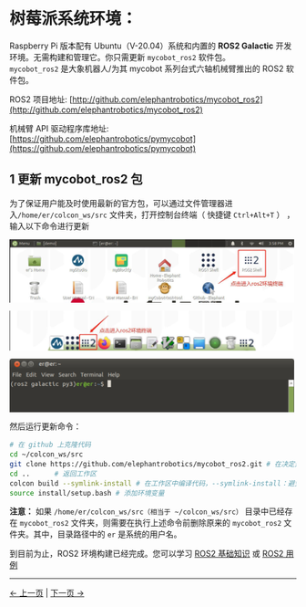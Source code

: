 # 树莓派系统环境：

Raspberry Pi 版本配有 Ubuntu（V-20.04）系统和内置的 **ROS2 Galactic** 开发环境。无需构建和管理它。你只需更新 `mycobot_ros2` 软件包。  
`mycobot_ros2` 是大象机器人/为其 mycobot 系列台式六轴机械臂推出的 ROS2 软件包。

ROS2 项目地址: [http://github.com/elephantrobotics/mycobot_ros2](http://github.com/elephantrobotics/mycobot_ros2)

机械臂 API 驱动程序库地址: [https://github.com/elephantrobotics/pymycobot](https://github.com/elephantrobotics/pymycobot)

## 1 更新 mycobot_ros2 包

为了保证用户能及时使用最新的官方包，可以通过文件管理器进入`/home/er/colcon_ws/src` 文件夹，打开控制台终端（ 快捷键 `Ctrl+Alt+T` ） ，输入以下命令进行更新

<img src =../../../resources/11-ApplicationBaseROS/12.2.7-10.jpg
width ="500"  align = "center">

<img src =../../../resources/11-ApplicationBaseROS/12.2.7-11.jpg
width ="500"  align = "center">

<img src =../../../resources/11-ApplicationBaseROS/12.2.7-12.png
width ="500"  align = "center">

然后运行更新命令：

```bash
# 在 github 上克隆代码
cd ~/colcon_ws/src
git clone https://github.com/elephantrobotics/mycobot_ros2.git # 在决定是否执行该命令之前，请查看下面的注意事项部分
cd ..      # 返回工作区
colcon build --symlink-install # 在工作区中编译代码，--symlink-install：避免每次调整 python 脚本时都要重新编译
source install/setup.bash # 添加环境变量
```

**注意：** 如果 `/home/er/colcon_ws/src（相当于 ~/colcon_ws/src）` 目录中已经存在 `mycobot_ros2` 文件夹，则需要在执行上述命令前删除原来的 `mycobot_ros2` 文件夹。其中，目录路径中的 `er` 是系统的用户名。

到目前为止，ROS2 环境构建已经完成。您可以学习 [ROS2 基础知识](11.2.2.2-ROS2基础.md) 或 [ROS2 用例](11.2.2.4-基础功能.md)

---

[← 上一页](../11.2.2-PI.md) | [下一页 →](11.2.2.2-ROS2基础.md)
